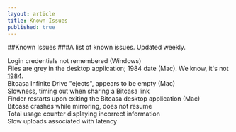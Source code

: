 ```yaml
---
layout: article
title: Known Issues
published: true
---
```


##Known Issues
###A list of known issues. Updated weekly.

Login credentials not remembered (Windows)		
Files are grey in the desktop application; 1984 date (Mac). We know, it's not [1984](http://www.youtube.com/watch?v=KvkKX035484). 		
Bitcasa Infinite Drive "ejects", appears to be empty (Mac)		
Slowness, timing out when sharing a Bitcasa link		
Finder restarts upon exiting the Bitcasa desktop application (Mac)		
Bitcasa crashes while mirroring, does not resume			
Total usage counter displaying incorrect information		
Slow uploads associated with latency		






